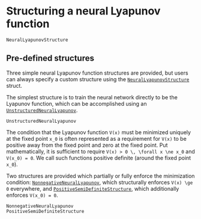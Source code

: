 # Structuring a neural Lyapunov function

```@docs
NeuralLyapunovStructure
```

## Pre-defined structures

Three simple neural Lyapunov function structures are provided, but users can always specify a custom structure using the [`NeuralLyapunovStructure`](@ref) struct.

The simplest structure is to train the neural network directly to be the Lyapunov function, which can be accomplished using an [`UnstructuredNeuralLyapunov`](@ref).

```@docs
UnstructuredNeuralLyapunov
```

The condition that the Lyapunov function ``V(x)`` must be minimized uniquely at the fixed point ``x_0`` is often represented as a requirement for ``V(x)`` to be positive away from the fixed point and zero at the fixed point.
Put mathematically, it is sufficient to require ``V(x) > 0 \, \forall x \ne x_0`` and ``V(x_0) = 0``.
We call such functions positive definite (around the fixed point ``x_0``).

Two structures are provided which partially or fully enforce the minimization condition: [`NonnegativeNeuralLyapunov`](@ref), which structurally enforces ``V(x) \ge 0`` everywhere, and [`PositiveSemiDefiniteStructure`](@ref), which additionally enforces ``V(x_0) = 0``.

```@docs
NonnegativeNeuralLyapunov
PositiveSemiDefiniteStructure
```

